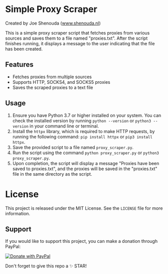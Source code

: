 # Simple Proxy Scraper

Created by Joe Shenouda (www.shenouda.nl)

This is a simple proxy scraper script that fetches proxies from various sources and saves them to a file named "proxies.txt". After the script finishes running, it displays a message to the user indicating that the file has been created.

## Features

- Fetches proxies from multiple sources
- Supports HTTP, SOCKS4, and SOCKS5 proxies
- Saves the scraped proxies to a text file

## Usage

1. Ensure you have Python 3.7 or higher installed on your system. You can check the installed version by running `python --version` or `python3 --version` in your command line or terminal.
2. Install the `httpx` library, which is required to make HTTP requests, by running the following command: `pip install httpx` or `pip3 install httpx`.
3. Save the provided script to a file named `proxy_scraper.py`.
4. Run the script using the command `python proxy_scraper.py` or `python3 proxy_scraper.py`.
5. Upon completion, the script will display a message "Proxies have been saved to proxies.txt", and the proxies will be saved in the "proxies.txt" file in the same directory as the script.

# License

This project is released under the MIT License. See the `LICENSE` file for more information.

## Support

If you would like to support this project, you can make a donation through PayPal:

[![Donate with PayPal](https://img.shields.io/badge/Donate-PayPal-blue)](https://www.paypal.com/donate/?business=P9L4Y9YQYEW3Y&no_recurring=0&currency_code=EUR)

Don't forget to give this repo a ✨ STAR!




